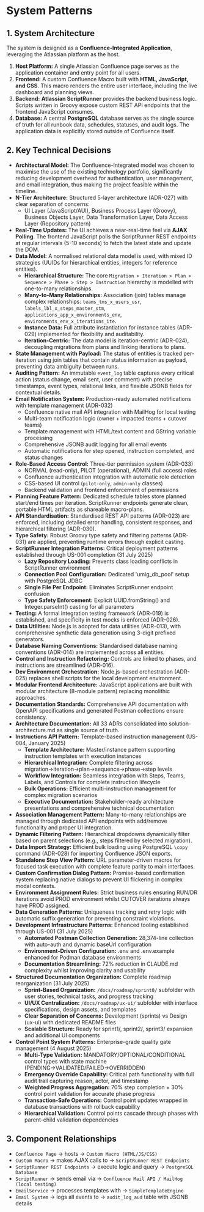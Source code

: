 # System Patterns

## 1. System Architecture

The system is designed as a **Confluence-Integrated Application**, leveraging the Atlassian platform as the host.
1. **Host Platform:** A single Atlassian Confluence page serves as the application container and entry point for all users.
2. **Frontend:** A custom Confluence Macro built with **HTML, JavaScript, and CSS**. This macro renders the entire user interface, including the live dashboard and planning views.
3. **Backend:** **Atlassian ScriptRunner** provides the backend business logic. Scripts written in Groovy expose custom REST API endpoints that the frontend JavaScript consumes.
4. **Database:** A central **PostgreSQL** database serves as the single source of truth for all runbook data, schedules, statuses, and audit logs. The application data is explicitly stored outside of Confluence itself.

## 2. Key Technical Decisions

* **Architectural Model:** The Confluence-Integrated model was chosen to maximise the use of the existing technology portfolio, significantly reducing development overhead for authentication, user management, and email integration, thus making the project feasible within the timeline.
* **N-Tier Architecture:** Structured 5-layer architecture (ADR-027) with clear separation of concerns:
  * UI Layer (JavaScript/AUI), Business Process Layer (Groovy), Business Objects Layer, Data Transformation Layer, Data Access Layer (Repository pattern)
* **Real-Time Updates:** The UI achieves a near-real-time feel via **AJAX Polling**. The frontend JavaScript polls the ScriptRunner REST endpoints at regular intervals (5-10 seconds) to fetch the latest state and update the DOM.
* **Data Model:** A normalised relational data model is used, with mixed ID strategies (UUIDs for hierarchical entities, integers for reference entities).
  * **Hierarchical Structure:** The core `Migration > Iteration > Plan > Sequence > Phase > Step > Instruction` hierarchy is modelled with one-to-many relationships.
  * **Many-to-Many Relationships:** Association (join) tables manage complex relationships: `teams_tms_x_users_usr`, `labels_lbl_x_steps_master_stm`, `applications_app_x_environments_env`, `environments_env_x_iterations_ite`.
  * **Instance Data:** Full attribute instantiation for instance tables (ADR-029) implemented for flexibility and auditability.
  * **Iteration-Centric:** The data model is iteration-centric (ADR-024), decoupling migrations from plans and linking iterations to plans.
* **State Management with Payload:** The status of entities is tracked per-iteration using join tables that contain status information as payload, preventing data ambiguity between runs.
* **Auditing Pattern:** An immutable `event_log` table captures every critical action (status change, email sent, user comment) with precise timestamps, event types, relational links, and flexible JSONB fields for contextual details.
* **Email Notification System:** Production-ready automated notifications with template management (ADR-032)
  * Confluence native mail API integration with MailHog for local testing
  * Multi-team notification logic (owner + impacted teams + cutover teams)
  * Template management with HTML/text content and GString variable processing
  * Comprehensive JSONB audit logging for all email events
  * Automatic notifications for step opened, instruction completed, and status changes
* **Role-Based Access Control:** Three-tier permission system (ADR-033)
  * NORMAL (read-only), PILOT (operational), ADMIN (full access) roles
  * Confluence authentication integration with automatic role detection
  * CSS-based UI control (`pilot-only`, `admin-only` classes)
  * Backend validation and frontend enforcement of permissions
* **Planning Feature Pattern:** Dedicated schedule tables store planned start/end times per iteration. ScriptRunner endpoints generate clean, portable HTML artifacts as shareable macro-plans.
* **API Standardisation:** Standardised REST API patterns (ADR-023) are enforced, including detailed error handling, consistent responses, and hierarchical filtering (ADR-030).
* **Type Safety:** Robust Groovy type safety and filtering patterns (ADR-031) are applied, preventing runtime errors through explicit casting.
* **ScriptRunner Integration Patterns:** Critical deployment patterns established through US-001 completion (31 July 2025)
  * **Lazy Repository Loading:** Prevents class loading conflicts in ScriptRunner environment
  * **Connection Pool Configuration:** Dedicated 'umig_db_pool' setup with PostgreSQL JDBC
  * **Single File Per Endpoint:** Eliminates ScriptRunner endpoint confusion
  * **Type Safety Enforcement:** Explicit UUID.fromString() and Integer.parseInt() casting for all parameters
* **Testing:** A formal integration testing framework (ADR-019) is established, and specificity in test mocks is enforced (ADR-026).
* **Data Utilities:** Node.js is adopted for data utilities (ADR-013), with comprehensive synthetic data generation using 3-digit prefixed generators.
* **Database Naming Conventions:** Standardised database naming conventions (ADR-014) are implemented across all entities.
* **Control and Instruction Refactoring:** Controls are linked to phases, and instructions are streamlined (ADR-016).
* **Dev Environment Orchestration:** Node.js-based orchestration (ADR-025) replaces shell scripts for the local development environment.
* **Modular Frontend Architecture:** JavaScript applications are built with modular architecture (8-module pattern) replacing monolithic approaches.
* **Documentation Standards:** Comprehensive API documentation with OpenAPI specifications and generated Postman collections ensure consistency.
* **Architecture Documentation:** All 33 ADRs consolidated into solution-architecture.md as single source of truth.
* **Instructions API Pattern:** Template-based instruction management (US-004, January 2025)
  * **Template Architecture:** Master/instance pattern supporting instruction templates with execution instances
  * **Hierarchical Integration:** Complete filtering across migration→iteration→plan→sequence→phase→step levels
  * **Workflow Integration:** Seamless integration with Steps, Teams, Labels, and Controls for complete instruction lifecycle
  * **Bulk Operations:** Efficient multi-instruction management for complex migration scenarios
  * **Executive Documentation:** Stakeholder-ready architecture presentations and comprehensive technical documentation
* **Association Management Pattern:** Many-to-many relationships are managed through dedicated API endpoints with add/remove functionality and proper UI integration.
* **Dynamic Filtering Pattern:** Hierarchical dropdowns dynamically filter based on parent selections (e.g., steps filtered by selected migration).
* **Data Import Strategy:** Efficient bulk loading using PostgreSQL `\copy` command (ADR-028) for importing Confluence JSON exports.
* **Standalone Step View Pattern:** URL parameter-driven macros for focused task execution with complete feature parity to main interfaces.
* **Custom Confirmation Dialog Pattern:** Promise-based confirmation system replacing native dialogs to prevent UI flickering in complex modal contexts.
* **Environment Assignment Rules:** Strict business rules ensuring RUN/DR iterations avoid PROD environment whilst CUTOVER iterations always have PROD assigned.
* **Data Generation Patterns:** Uniqueness tracking and retry logic with automatic suffix generation for preventing constraint violations.
* **Development Infrastructure Patterns:** Enhanced tooling established through US-001 (31 July 2025)
  * **Automated Postman Collection Generation:** 28,374-line collection with auto-auth and dynamic baseUrl configuration
  * **Environment-Driven Configuration:** .env and .env.example enhanced for Podman database environments
  * **Documentation Streamlining:** 72% reduction in CLAUDE.md complexity whilst improving clarity and usability
* **Structured Documentation Organization:** Complete roadmap reorganization (31 July 2025)
  * **Sprint-Based Organization:** `/docs/roadmap/sprint0/` subfolder with user stories, technical tasks, and progress tracking
  * **UI/UX Centralization:** `/docs/roadmap/ux-ui/` subfolder with interface specifications, design assets, and templates
  * **Clear Separation of Concerns:** Development (sprints) vs Design (ux-ui) with dedicated README files
  * **Scalable Structure:** Ready for sprint1/, sprint2/, sprint3/ expansion and additional UI components
* **Control Point System Patterns:** Enterprise-grade quality gate management (4 August 2025)
  * **Multi-Type Validation:** MANDATORY/OPTIONAL/CONDITIONAL control types with state machine (PENDING→VALIDATED/FAILED→OVERRIDDEN)
  * **Emergency Override Capability:** Critical path functionality with full audit trail capturing reason, actor, and timestamp
  * **Weighted Progress Aggregation:** 70% step completion + 30% control point validation for accurate phase progress
  * **Transaction-Safe Operations:** Control point updates wrapped in database transactions with rollback capability
  * **Hierarchical Validation:** Control points cascade through phases with parent-child validation dependencies

## 3. Component Relationships

* `Confluence Page` -> hosts -> `Custom Macro (HTML/JS/CSS)`
* `Custom Macro` -> makes AJAX calls to -> `ScriptRunner REST Endpoints`
* `ScriptRunner REST Endpoints` -> execute logic and query -> `PostgreSQL Database`
* `ScriptRunner` -> sends email via -> `Confluence Mail API / MailHog (local testing)`
* `EmailService` -> processes templates with -> `SimpleTemplateEngine`
* `Email System` -> logs all events to -> `audit_log_aud` table with JSONB details
